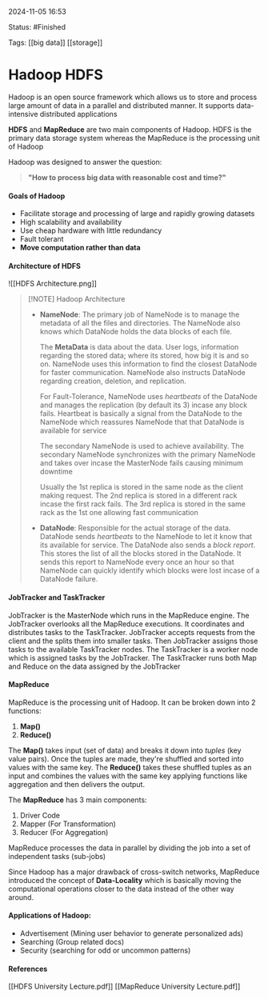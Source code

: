 
2024-11-05 16:53

Status: #Finished

Tags: [[big data]] [[storage]] 

# Hadoop HDFS

Hadoop is an open source framework which allows us to store and process large amount of data in a parallel and distributed manner. It supports data-intensive distributed applications

**HDFS** and **MapReduce** are two main components of Hadoop. HDFS is the primary data storage system whereas the MapReduce is the processing unit of Hadoop

Hadoop was designed to answer the question:
>**"How to process big data with reasonable cost and time?"**

#### Goals of Hadoop
- Facilitate storage and processing of large and rapidly growing datasets
- High scalability and availability
- Use cheap hardware with little redundancy
- Fault tolerant
- **Move computation rather than data**

#### Architecture of HDFS

![[HDFS Architecture.png]]

> [!NOTE] Hadoop Architecture 
> - **NameNode**: The primary job of NameNode is to manage the metadata of all the files and directories. The NameNode also knows which DataNode holds the data blocks of each file.
>   
>   The **MetaData** is data about the data. User logs, information regarding the stored data; where its stored, how big it is and so on. NameNode uses this information to find the closest DataNode for faster communication. NameNode also instructs DataNode regarding creation, deletion, and replication.
>   
>   For Fault-Tolerance, NameNode uses *heartbeats* of the DataNode and manages the replication (by default its 3) incase any block fails. Heartbeat is basically a signal from the DataNode to the NameNode which reassures NameNode that that DataNode is available for service
>   
>   The secondary NameNode is used to achieve availability. The secondary NameNode synchronizes with the primary NameNode and takes over incase the MasterNode fails causing minimum downtime 
>   
>   Usually the 1st replica is stored in the same node as the client making request. The 2nd replica is stored in a different rack incase the first rack fails. The 3rd replica is stored in the same rack as the 1st one allowing fast communication
>   
> - **DataNode**: Responsible for the actual storage of the data. DataNode sends *heartbeats* to the NameNode to let it know that its available for service. The DataNode also sends a *block report*. This stores the list of all the blocks stored in the DataNode. It sends this report to NameNode every once an hour so that NameNode can quickly identify which blocks were lost incase of a DataNode failure.


#### JobTracker and TaskTracker 

JobTracker is the MasterNode which runs in the MapReduce engine. The JobTracker overlooks all the MapReduce executions. It coordinates and distributes tasks to the TaskTracker. JobTracker accepts requests from the client and the splits them into smaller tasks. Then JobTracker assigns those tasks to the available TaskTracker nodes. The TaskTracker is a worker node which is assigned tasks by the JobTracker. The TaskTracker runs both Map and Reduce on the data assigned by the JobTracker


#### MapReduce

MapReduce is the processing unit of Hadoop. It can be broken down into 2 functions:
1. **Map()**
2. **Reduce()**

The **Map()** takes input (set of data) and breaks it down into *tuples* (key value pairs). Once the tuples are made, they're shuffled and sorted into values with the same key. The **Reduce()** takes these shuffled tuples as an input and combines the values with the same key applying functions like aggregation and then delivers the output.

The **MapReduce** has 3 main components:
1. Driver Code
2. Mapper (For Transformation)
3. Reducer (For Aggregation)

MapReduce processes the data in parallel by dividing the job into a set of independent tasks (sub-jobs)

Since Hadoop has a major drawback of cross-switch networks, MapReduce introduced the concept of **Data-Locality** which is basically moving the computational operations closer to the data instead of the other way around.


#### Applications of Hadoop:
- Advertisement (Mining user behavior to generate personalized ads)
- Searching (Group related docs)
- Security (searching for odd or uncommon patterns)
#### References
[[HDFS University Lecture.pdf]]
[[MapReduce University Lecture.pdf]]